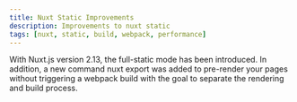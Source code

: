 ```yaml
---
title: Nuxt Static Improvements
description: Improvements to nuxt static
tags: [nuxt, static, build, webpack, performance]
---
```


With Nuxt.js version 2.13, the full-static mode has been introduced. In addition, a new command nuxt export was added to pre-render your pages without triggering a webpack build with the goal to separate the rendering and build process.
